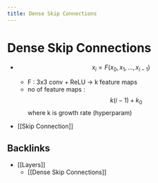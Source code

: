 ```yaml
---
title: Dense Skip Connections
---
```


# Dense Skip Connections
- $$x_i = F(x_0,x_1 ,… ,x_{i-1})$$
	- F : 3x3 conv + ReLU -> k feature maps
	- no of feature maps : $$k(i-1) + k_0$$ where k is growth rate (hyperparam)

- [[Skip Connection]]





## Backlinks
* [[Layers]]
	* [[Dense Skip Connections]]


